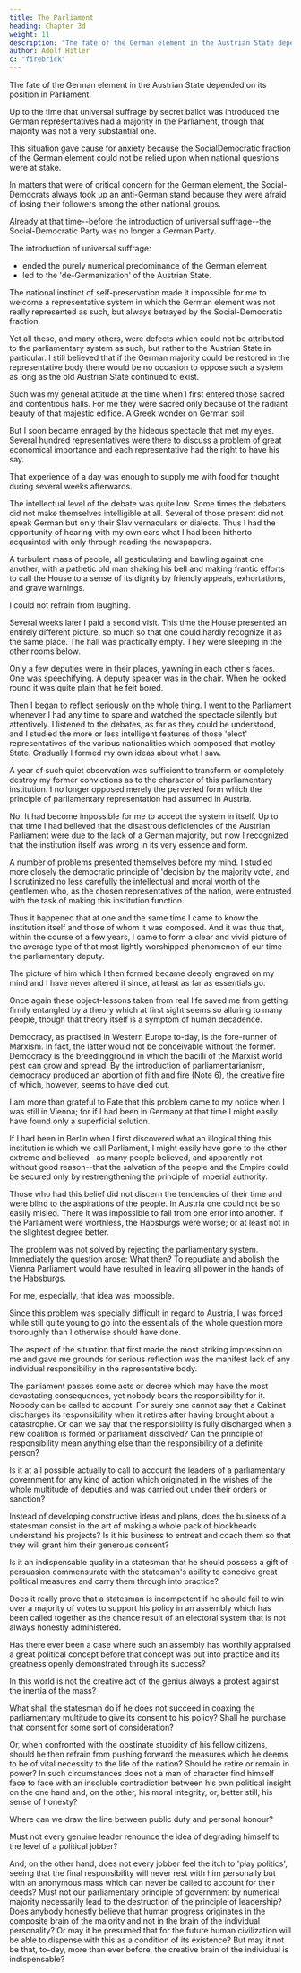 ```yaml
---
title: The Parliament
heading: Chapter 3d
weight: 11
description: "The fate of the German element in the Austrian State depended on its position in Parliament"
author: Adolf Hitler
c: "firebrick"
---
```



The fate of the German element in the Austrian State depended on its position in Parliament.

Up to the time that universal suffrage by secret ballot was introduced the German representatives had a majority in the Parliament, though that majority was not a very substantial one. 

This situation gave cause for anxiety because the SocialDemocratic fraction of the German element could not be relied upon when national questions were at stake.

In matters that were of critical concern for the German element, the Social-Democrats always took up an anti-German stand because they were afraid of losing their followers among the other national groups. 

Already at that time--before the introduction of universal suffrage--the Social-Democratic Party was no longer a German Party. 

The introduction of universal suffrage:
- ended the purely numerical predominance of the German element
- led to the 'de-Germanization' of the Austrian State.

The national instinct of self-preservation made it impossible for me to welcome a representative system in which the German element was not really represented as such, but always betrayed by the Social-Democratic fraction. 

Yet all these, and many others, were defects which could not be attributed to the parliamentary system as such, but rather to the Austrian State in particular. I still believed that if the German majority could be restored in the representative body there would be no occasion to oppose such a system as long as the old Austrian State continued to exist.

Such was my general attitude at the time when I first entered those sacred and contentious halls. For me they were sacred only because of the radiant beauty of that majestic edifice. A Greek wonder on German soil.

But I soon became enraged by the hideous spectacle that met my eyes. Several hundred representatives were there to discuss a problem of great economical importance and each representative had the right to have his say.

That experience of a day was enough to supply me with food for thought during several weeks afterwards.

The intellectual level of the debate was quite low. Some times the debaters did not make themselves intelligible at all. Several of those present did not speak German but only their Slav vernaculars or dialects. Thus I had the opportunity of hearing with my own ears what I had been hitherto acquainted with only through reading the newspapers. 

A turbulent mass of people, all gesticulating and bawling against one another, with a pathetic old man shaking his bell and making frantic efforts to call the House to a sense of its dignity by friendly appeals, exhortations, and grave warnings.  

I could not refrain from laughing.

Several weeks later I paid a second visit. This time the House presented an entirely different picture, so much so that one could hardly recognize it as the same place. The hall was practically empty. They were sleeping in the other rooms below. 

Only a few deputies were in their places, yawning in each other's faces. One was speechifying. A deputy speaker was in the chair. When he looked round it was quite plain that he felt bored.

Then I began to reflect seriously on the whole thing. I went to the Parliament whenever I had any time to spare and watched the spectacle silently but attentively. I listened to the debates, as far as they could be understood, and I studied the more or less intelligent features of those 'elect' representatives of the various nationalities which composed that motley State. Gradually I formed my own ideas about what I saw.

A year of such quiet observation was sufficient to transform or completely destroy my former convictions as to the character of this parliamentary institution. I no longer opposed merely the perverted form which the principle of parliamentary representation had assumed in Austria. 

No. It had become impossible for me to accept the system in itself. Up to that time I had believed that the disastrous deficiencies of the Austrian Parliament were due to the lack of a German majority, but now I recognized that the institution itself was wrong in its very essence and form.

A number of problems presented themselves before my mind. I studied more closely the democratic principle of 'decision by the majority vote', and I scrutinized no less carefully the intellectual and moral worth of the gentlemen who, as the chosen representatives of the nation, were entrusted with the task of making this institution function.

Thus it happened that at one and the same time I came to know the institution itself and those of whom it was composed. And it was thus that, within the course of a few years, I came to form a clear and vivid picture of the average type of that most lightly worshipped phenomenon of our time--the parliamentary deputy. 

The picture of him which I then formed became deeply engraved on my mind and I have never altered it since, at least as far as essentials go.

Once again these object-lessons taken from real life saved me from getting firmly entangled by a theory which at first sight seems so alluring to many people, though that theory itself is a symptom of human decadence.

Democracy, as practised in Western Europe to-day, is the fore-runner of Marxism. In fact, the latter would not be conceivable without the former. Democracy is the breedingground in which the bacilli of the Marxist world pest can grow and spread. By the  introduction of parliamentarianism, democracy produced an abortion of filth and fire (Note 6), the creative fire of which, however, seems to have died out.

I am more than grateful to Fate that this problem came to my notice when I was still in Vienna; for if I had been in Germany at that time I might easily have found only a superficial solution. 

If I had been in Berlin when I first discovered what an illogical thing this institution is which we call Parliament, I might easily have gone to the other extreme and believed--as many people believed, and apparently not without good reason--that the salvation of the people and the Empire could be secured only by restrengthening the principle of imperial authority.

Those who had this belief did not discern the tendencies of their time and were blind to the aspirations of the people.
In Austria one could not be so easily misled. There it was impossible to fall from one error into another. If the Parliament were worthless, the Habsburgs were worse; or at least not in the slightest degree better.

The problem was not solved by rejecting the parliamentary system. Immediately the question arose: What then? To repudiate and abolish the Vienna Parliament would have resulted in leaving all power in the hands of
the Habsburgs. 

For me, especially, that idea was impossible.

Since this problem was specially difficult in regard to Austria, I was forced while still quite young to go into the essentials of the whole question more thoroughly than I otherwise should have done.

The aspect of the situation that first made the most striking impression on me and gave me grounds for serious reflection was the manifest lack of any individual responsibility in the representative body.

The parliament passes some acts or decree which may have the most devastating consequences, yet nobody bears the responsibility for it. Nobody can be called to account. For surely one cannot say that a Cabinet discharges its responsibility when it retires after having brought about a catastrophe. Or can we say that the responsibility is fully discharged when a new coalition is formed or parliament dissolved? Can the principle of responsibility mean anything else than the responsibility of a definite person?

Is it at all possible actually to call to account the leaders of a parliamentary government for any kind of action which originated in the wishes of the whole multitude of deputies and was carried out under their orders or sanction? 

Instead of developing constructive ideas and plans, does the business of a statesman consist in the art of making a whole pack of blockheads understand his projects? Is it his business to entreat and coach them so that they will grant him their generous consent?  

Is it an indispensable quality in a statesman that he should possess a gift of persuasion commensurate with the statesman's ability to conceive great political measures and carry them through into practice?

Does it really prove that a statesman is incompetent if he should fail to win over a majority of votes to support his policy in an assembly which has been called together as the chance result of an electoral system that is not always honestly administered. 

Has there ever been a case where such an assembly has worthily appraised a great political concept before that concept was put into practice and its greatness openly demonstrated through its success?

In this world is not the creative act of the genius always a protest against the inertia of the mass?

What shall the statesman do if he does not succeed in coaxing the parliamentary
multitude to give its consent to his policy? Shall he purchase that consent for some sort
of consideration?

Or, when confronted with the obstinate stupidity of his fellow citizens, should he then refrain from pushing forward the measures which he deems to be of vital necessity to the life of the nation? Should he retire or remain in power?
In such circumstances does not a man of character find himself face to face with an
insoluble contradiction between his own political insight on the one hand and, on the
other, his moral integrity, or, better still, his sense of honesty?

Where can we draw the line between public duty and personal honour?

Must not every genuine leader renounce the idea of degrading himself to the level of a political jobber?

And, on the other hand, does not every jobber feel the itch to 'play politics', seeing that
the final responsibility will never rest with him personally but with an anonymous
mass which can never be called to account for their deeds?
Must not our parliamentary principle of government by numerical majority necessarily
lead to the destruction of the principle of leadership?
Does anybody honestly believe that human progress originates in the composite brain
of the majority and not in the brain of the individual personality? 
Or may it be presumed that for the future human civilization will be able to dispense
with this as a condition of its existence?
But may it not be that, to-day, more than ever before, the creative brain of the
individual is indispensable?


